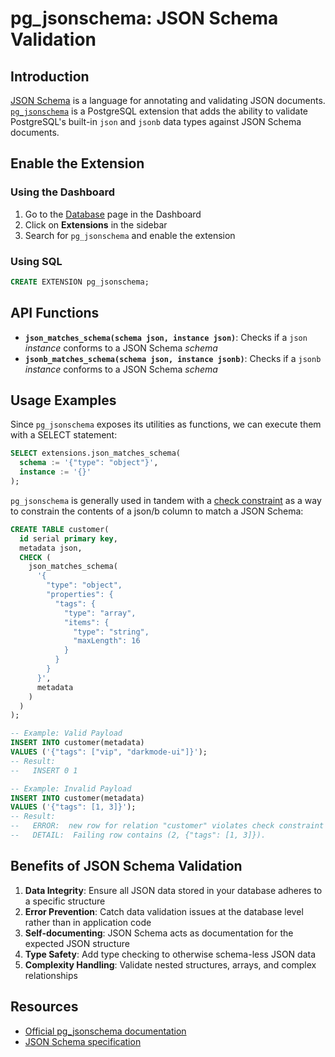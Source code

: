 # pg_jsonschema: JSON Schema Validation

## Introduction

[JSON Schema](https://json-schema.org/) is a language for annotating and validating JSON documents. [`pg_jsonschema`](https://github.com/supabase/pg_jsonschema) is a PostgreSQL extension that adds the ability to validate PostgreSQL's built-in `json` and `jsonb` data types against JSON Schema documents.

## Enable the Extension

### Using the Dashboard

1. Go to the [Database](https://supabase.com/dashboard/project/_/database/tables) page in the Dashboard
2. Click on **Extensions** in the sidebar
3. Search for `pg_jsonschema` and enable the extension

### Using SQL

```sql
CREATE EXTENSION pg_jsonschema;
```

## API Functions

- **`json_matches_schema(schema json, instance json)`**: Checks if a `json` _instance_ conforms to a JSON Schema _schema_
- **`jsonb_matches_schema(schema json, instance jsonb)`**: Checks if a `jsonb` _instance_ conforms to a JSON Schema _schema_

## Usage Examples

Since `pg_jsonschema` exposes its utilities as functions, we can execute them with a SELECT statement:

```sql
SELECT extensions.json_matches_schema(
  schema := '{"type": "object"}',
  instance := '{}'
);
```

`pg_jsonschema` is generally used in tandem with a [check constraint](https://www.postgresql.org/docs/current/ddl-constraints.html) as a way to constrain the contents of a json/b column to match a JSON Schema:

```sql
CREATE TABLE customer(
  id serial primary key,
  metadata json,
  CHECK (
    json_matches_schema(
      '{
        "type": "object",
        "properties": {
          "tags": {
            "type": "array",
            "items": {
              "type": "string",
              "maxLength": 16
            }
          }
        }
      }',
      metadata
    )
  )
);

-- Example: Valid Payload
INSERT INTO customer(metadata)
VALUES ('{"tags": ["vip", "darkmode-ui"]}');
-- Result:
--   INSERT 0 1

-- Example: Invalid Payload
INSERT INTO customer(metadata)
VALUES ('{"tags": [1, 3]}');
-- Result:
--   ERROR:  new row for relation "customer" violates check constraint "customer_metadata_check"
--   DETAIL:  Failing row contains (2, {"tags": [1, 3]}).
```

## Benefits of JSON Schema Validation

1. **Data Integrity**: Ensure all JSON data stored in your database adheres to a specific structure
2. **Error Prevention**: Catch data validation issues at the database level rather than in application code
3. **Self-documenting**: JSON Schema acts as documentation for the expected JSON structure
4. **Type Safety**: Add type checking to otherwise schema-less JSON data
5. **Complexity Handling**: Validate nested structures, arrays, and complex relationships

## Resources

- [Official pg_jsonschema documentation](https://github.com/supabase/pg_jsonschema)
- [JSON Schema specification](https://json-schema.org/)

